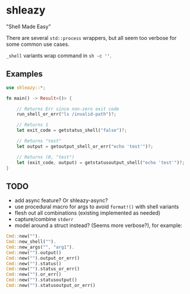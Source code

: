 # shleazy

"Shell Made Easy"

There are several `std::process` wrappers, but all seem too verbose for
some common use cases.

`_shell` variants wrap command in `sh -c ''`.

## Examples

```rust
use shleazy::*;

fn main() -> Result<()> {

    // Returns Err since non-zero exit code
    run_shell_or_err("ls /invalid-path")?;

    // Returns 1
    let exit_code = getstatus_shell("false")?;

    // Returns "test"
    let output = getoutput_shell_or_err("echo 'test'")?;

    // Returns (0, "test")
    let (exit_code, output) = getstatusoutput_shell("echo 'test'")?;
}

```


## TODO

* add async feature? Or shleazy-async?
* use procedural macro for args to avoid `format!()` with shell variants
* flesh out all combinations (existing implemented as needed)
* capture/combine `stderr`
* model around a struct instead? (Seems more verbose?), for example:

```rust
Cmd::new("").
Cmd::new_shell("").
Cmd::new_args("", "arg1").
Cmd::new("").output()
Cmd::new("").output_or_err()
Cmd::new("").status()
Cmd::new("").status_or_err()
Cmd::new("").or_err()
Cmd::new("").statusoutput()
Cmd::new("").statusoutput_or_err()
```

